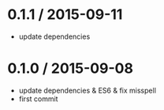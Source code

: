 
0.1.1 / 2015-09-11
==================

 * update dependencies

0.1.0 / 2015-09-08
==================

 * update dependencies  & ES6 &  fix misspell
 * first commit
